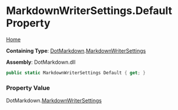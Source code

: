 # MarkdownWriterSettings\.Default Property

[Home](../../../README.md)

**Containing Type**: [DotMarkdown](../../README.md)\.[MarkdownWriterSettings](../README.md)

**Assembly**: DotMarkdown\.dll

```csharp
public static MarkdownWriterSettings Default { get; }
```

### Property Value

DotMarkdown\.[MarkdownWriterSettings](../README.md)

